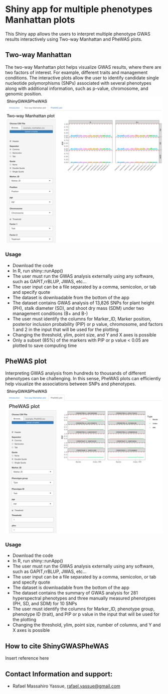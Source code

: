 # Shiny app for multiple phenotypes Manhattan plots
This Shiny app allows the users to interpret multiple phenotype GWAS results interactively using Two-way Manhattan and PheWAS plots.

## Two-way Manhattan
The two-way Manhattan plot helps visualize GWAS results, where there are two factors of interest. For example, different traits and management conditions.
The interactive plots allow the user to identify candidate single nucleotide polymorphisms (SNPs) associated with several phenotypes along with additional information, such as p-value, chromosome, and genomic position.
![plot1](fig01.png)

### Usage
- Download the code
- In R, run shiny::runApp()
- The user must run the GWAS analysis externally using any software, such as GAPIT,rrBLUP, JWAS, etc...
- The user input can be a file separated by a comma, semicolon, or tab and specify quote
- The dataset is downloadable from the bottom of the app
- The dataset contains GWAS analysis of 13,826 SNPs for plant height (PH), stalk diameter (SD), and shoot dry mass (SDM) under two management conditions (B+ and B-)
- The user must identify the columns for Marker_ID, Marker position, posterior inclusion probability (PIP) or p value, chromosome, and factors 1 and 2 in the input that will be used for the plotting
- Changing the threshold, ylim, point size, and Y and X axes is possible
- Only a subset (85%) of the markers with PIP or p value < 0.05 are plotted to save computing time

## PheWAS plot
Interpreting GWAS analysis from hundreds to thousands of different phenotypes can be challenging. In this sense, PheWAS plots can efficiently help visualize the associations between SNPs and phenotypes.
![plot2](fig02.png)

### Usage
- Download the code
- In R, run shiny::runApp()
- The user must run the GWAS analysis externally using any software, such as GAPIT,rrBLUP, JWAS, etc...
- The user input can be a file separated by a comma, semicolon, or tab and specify quote
- The dataset is downloadable from the bottom of the app
- The dataset contains the summary of GWAS analysis for 281 hyperspectral phenotypes and three manually measured phenotypes (PH, SD, and SDM) for 10 SNPs
- The user must identify the columns for Marker_ID, phenotype group, phenotype ID (trait), and PIP or p value in the input that will be used for the plotting
- Changing the threshold, ylim, point size, number of columns, and Y and X axes is possible
              
## How to cite ShinyGWASPheWAS
Insert reference here

## Contact Information and support:
- Rafael Massahiro Yassue, <rafael.yassue@gmail.com>
